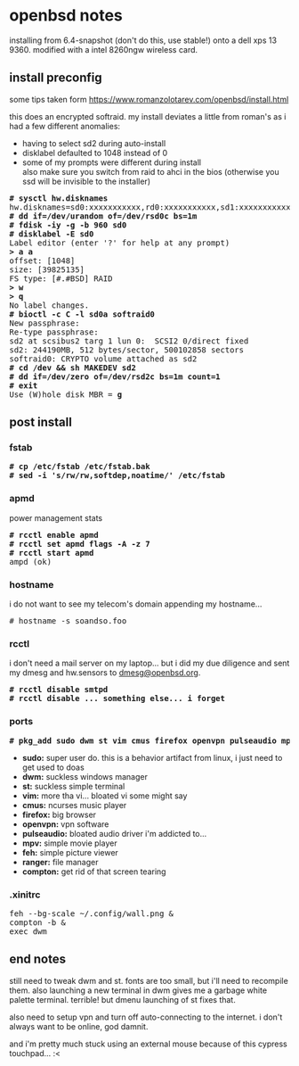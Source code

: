# openbsd notes
installing from 6.4-snapshot (don't do this, use stable!) onto a dell xps 13 9360. modified with a intel 8260ngw wireless card.

## install preconfig
some tips taken form https://www.romanzolotarev.com/openbsd/install.html  

this does an encrypted softraid. my install deviates a little from roman's as
i had a few different anomalies:
* having to select sd2 during auto-install
* disklabel defaulted to 1048 instead of 0
* some of my prompts were different during install  
also make sure you switch from raid to ahci in the bios (otherwise you ssd will be
invisible to the installer)

<pre>
<b># sysctl hw.disknames</b>
hw.disknames=sd0:xxxxxxxxxxx,rd0:xxxxxxxxxxx,sd1:xxxxxxxxxxx
<b># dd if=/dev/urandom of=/dev/rsd0c bs=1m
# fdisk -iy -g -b 960 sd0
# disklabel -E sd0</b>
Label editor (enter '?' for help at any prompt)
<b>> a a </b>
offset: [1048]
size: [39825135]
FS type: [#.#BSD] RAID
<b>> w
> q</b>
No label changes.
<b># bioctl -c C -l sd0a softraid0</b>
New passphrase:
Re-type passphrase:
sd2 at scsibus2 targ 1 lun 0:  SCSI2 0/direct fixed
sd2: 244190MB, 512 bytes/sector, 500102858 sectors
softraid0: CRYPTO volume attached as sd2
<b># cd /dev && sh MAKEDEV sd2
# dd if=/dev/zero of=/dev/rsd2c bs=1m count=1
# exit</b>
Use (W)hole disk MBR = <b>g</b>
</pre>

## post install

### fstab

<pre>
<b># cp /etc/fstab /etc/fstab.bak
# sed -i 's/rw/rw,softdep,noatime/' /etc/fstab</b>
</pre>

### apmd
power management stats
<pre>
<b># rcctl enable apmd
# rcctl set apmd flags -A -z 7
# rcctl start apmd</b>
ampd (ok)
</pre>

### hostname
i do not want to see my telecom's domain appending my hostname...
<pre>
# hostname -s soandso.foo
</pre>

### rcctl
i don't need a mail server on my laptop... but i did my due diligence and sent 
my dmesg and hw.sensors to dmesg@openbsd.org.
<pre>
<b># rcctl disable smtpd
# rcctl disable ... something else... i forget</b>
</pre>

### ports

<pre>
<b># pkg_add sudo dwm st vim cmus firefox openvpn pulseaudio mpv feh ranger compton</b>
</pre>

* __sudo:__ super user do. this is a behavior artifact from linux, i just need to get used to doas  
* __dwm:__ suckless windows manager  
* __st:__ suckless simple terminal  
* __vim:__ more tha vi... bloated vi some might say  
* __cmus:__ ncurses music player
* __firefox:__ big browser
* __openvpn:__ vpn software
* __pulseaudio:__ bloated audio driver i'm addicted to...
* __mpv:__ simple movie player
* __feh:__ simple picture viewer
* __ranger:__ file manager
* __compton:__ get rid of that screen tearing

### .xinitrc

<pre>
feh --bg-scale ~/.config/wall.png &
compton -b &
exec dwm
</pre>

## end notes
still need to tweak dwm and st. fonts are too small, but i'll need to recompile
them. also launching a new terminal in dwm gives me a garbage white palette 
terminal. terrible! but dmenu launching of st fixes that.  

also need to setup vpn and turn off auto-connecting to the internet. i don't 
always want to be online, god damnit.

and i'm pretty much stuck using an external mouse because of this cypress 
touchpad... :<
